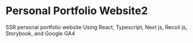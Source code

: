 # Personal Portfolio Website2

SSR personal portfolio website Using React, Typescript, Next js, Recoil js, Storybook, and Google GA4
